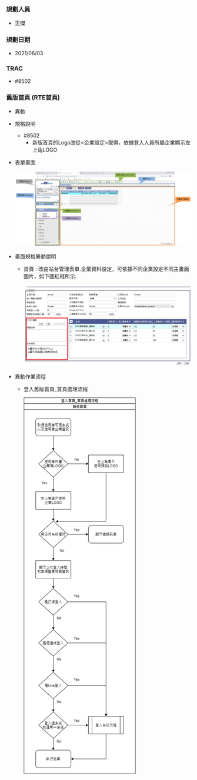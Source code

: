 ### <div id="user">規劃人員</div>
* 正傑

### <div id="updatedate">規劃日期</div>
* 2021/06/03

### <div id="trac">TRAC</div>
* #8502

### <div id="brainworknew">舊版首頁 <path>(RTE首頁)</path></div>
* 異動
* 規格說明
    * #8502
        * 新版首頁的Logo改從<企業設定>取得，依據登入人員所屬企業顯示左上角LOGO

* 表單畫面

    ![舊版首頁畫面]
   
* 畫面規格異動說明
    * 首頁 : 改由站台管理表單.企業資料設定，可依據不同企業設定不同主畫面圖片，如下圖紅框所示:

        ![企業資料設定LOGO]

* 異動作業流程
    * 登入舊版首頁_首頁處理流程

        ![登入舊版首頁]

[舊版首頁畫面]:attachment/brainworkold.png "舊版首頁畫面"
[企業資料設定LOGO]:attachment/enterprisedata_updatelogo.png "企業資料設定LOGO"
[登入舊版首頁]:attachment/loginhomepageold.png "登入舊版首頁"
